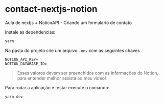 # contact-nextjs-notion
Aula de nextjs + NotionAPI - Criando um formulario de contato

Instale as dependencias:

```bash
yarn
```

Na pasta do projeto crie um arquivo `.env` com as seguintes chaves
```
NOTION_API_KEY=
NOTION_DATABASE_ID=
```
> Esses valores devem ser preenchidos com as informações do Notion, para entender melhor assista ao meu video!

Para rodar a aplicação e testar execute o comando:

```bash
yarn dev
```
